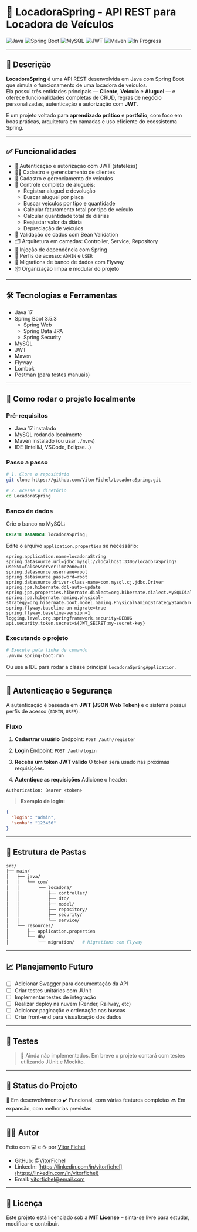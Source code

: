 
# 🚗 LocadoraSpring - API REST para Locadora de Veículos

![Java](https://img.shields.io/badge/Java-17-007396?style=for-the-badge&logo=java)
![Spring Boot](https://img.shields.io/badge/Spring%20Boot-3.5.3-6DB33F?style=for-the-badge&logo=springboot)
![MySQL](https://img.shields.io/badge/MySQL-005C84?style=for-the-badge&logo=mysql&logoColor=white)
![JWT](https://img.shields.io/badge/JWT-Secure-000000?style=for-the-badge&logo=JSON%20web%20tokens)
![Maven](https://img.shields.io/badge/Maven-Build-red?style=for-the-badge&logo=apachemaven&logoColor=white)
![In Progress](https://img.shields.io/badge/Status-Em%20desenvolvimento-yellow?style=for-the-badge)

---

## 📖 Descrição

**LocadoraSpring** é uma API REST desenvolvida em Java com Spring Boot que simula o funcionamento de uma locadora de veículos.  
Ela possui três entidades principais — **Cliente**, **Veículo** e **Aluguel** — e oferece funcionalidades completas de CRUD, regras de negócio personalizadas, autenticação e autorização com **JWT**.

É um projeto voltado para **aprendizado prático** e **portfólio**, com foco em boas práticas, arquitetura em camadas e uso eficiente do ecossistema Spring.

---

## ✅ Funcionalidades

- 🔐 Autenticação e autorização com JWT (stateless)
- 🧑‍💼 Cadastro e gerenciamento de clientes
- 🚗 Cadastro e gerenciamento de veículos
- 📄 Controle completo de aluguéis:
  - Registrar aluguel e devolução
  - Buscar aluguel por placa
  - Buscar veículos por tipo e quantidade
  - Calcular faturamento total por tipo de veículo
  - Calcular quantidade total de diárias
  - Reajustar valor da diária
  - Depreciação de veículos
- 📜 Validação de dados com Bean Validation
- 🗂 Arquitetura em camadas: Controller, Service, Repository
- 🔧 Injeção de dependência com Spring
- 🔐 Perfis de acesso: `ADMIN` e `USER`
- 📂 Migrations de banco de dados com Flyway
- 📦 Organização limpa e modular do projeto

---

## 🛠 Tecnologias e Ferramentas

- Java 17
- Spring Boot 3.5.3
  - Spring Web
  - Spring Data JPA
  - Spring Security
- MySQL
- JWT
- Maven
- Flyway
- Lombok
- Postman (para testes manuais)

---

## 🚀 Como rodar o projeto localmente

### Pré-requisitos

- Java 17 instalado
- MySQL rodando localmente
- Maven instalado (ou usar `./mvnw`)
- IDE (IntelliJ, VSCode, Eclipse...)

### Passo a passo

```bash
# 1. Clone o repositório
git clone https://github.com/VitorFichel/LocadoraSpring.git

# 2. Acesse o diretório
cd LocadoraSpring
```

### Banco de dados

Crie o banco no MySQL:

```sql
CREATE DATABASE locadoraSpring;
```

Edite o arquivo `application.properties` se necessário:

```properties
spring.application.name=locadoraString
spring.datasource.url=jdbc:mysql://localhost:3306/locadoraSpring?useSSL=false&serverTimezone=UTC
spring.datasource.username=root
spring.datasource.password=root
spring.datasource.driver-class-name=com.mysql.cj.jdbc.Driver
spring.jpa.hibernate.ddl-auto=update
spring.jpa.properties.hibernate.dialect=org.hibernate.dialect.MySQLDialect
spring.jpa.hibernate.naming.physical-strategy=org.hibernate.boot.model.naming.PhysicalNamingStrategyStandardImpl
spring.flyway.baseline-on-migrate=true
spring.flyway.baseline-version=1
logging.level.org.springframework.security=DEBUG
api.security.token.secret=${JWT_SECRET:my-secret-key}
```

### Executando o projeto

```bash
# Execute pela linha de comando
./mvnw spring-boot:run
```

Ou use a IDE para rodar a classe principal `LocadoraSpringApplication`.

---

## 🔐 Autenticação e Segurança

A autenticação é baseada em **JWT (JSON Web Token)** e o sistema possui perfis de acesso (`ADMIN`, `USER`).

### Fluxo

1. **Cadastrar usuário**
   Endpoint: `POST /auth/register`

2. **Login**
   Endpoint: `POST /auth/login`

3. **Receba um token JWT válido**
   O token será usado nas próximas requisições.

4. **Autentique as requisições**
   Adicione o header:

```
Authorization: Bearer <token>
```

> **Exemplo de login:**

```json
{
  "login": "admin",
  "senha": "123456"
}
```

---

## 📂 Estrutura de Pastas

```bash
src/
├── main/
│   ├── java/
│   │   └── com/
│   │       └── locadora/
│   │           ├── controller/
│   │           ├── dto/
│   │           ├── model/
│   │           ├── repository/
│   │           ├── security/
│   │           └── service/
│   └── resources/
│       ├── application.properties
│       └── db/
│           └── migration/   # Migrations com Flyway
```

---

## 📈 Planejamento Futuro

* [ ] Adicionar Swagger para documentação da API
* [ ] Criar testes unitários com JUnit
* [ ] Implementar testes de integração
* [ ] Realizar deploy na nuvem (Render, Railway, etc)
* [ ] Adicionar paginação e ordenação nas buscas
* [ ] Criar front-end para visualização dos dados

---

## 🧪 Testes

> 🔧 Ainda não implementados.
> Em breve o projeto contará com testes utilizando JUnit e Mockito.

---

## 📌 Status do Projeto

🚧 Em desenvolvimento
✔️ Funcional, com várias features completas
🔜 Em expansão, com melhorias previstas

---

## 👨‍💻 Autor

Feito com 💻 e ☕ por [Vitor Fichel](https://github.com/VitorFichel)

* GitHub: [@VitorFichel](https://github.com/VitorFichel)
* LinkedIn: [https://linkedin.com/in/vitorfichel](https://linkedin.com/in/vitorfichel)
* Email: [vitorfichel@email.com](vitorfichel@email.com)

---

## 📄 Licença

Este projeto está licenciado sob a **MIT License** – sinta-se livre para estudar, modificar e contribuir.
